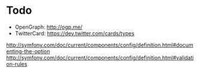 Todo
====

* OpenGraph: http://ogp.me/
* TwitterCard: https://dev.twitter.com/cards/types

http://symfony.com/doc/current/components/config/definition.html#documenting-the-option
http://symfony.com/doc/current/components/config/definition.html#validation-rules
